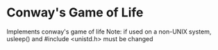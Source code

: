 # Conway's Game of Life
Implements conway's game of life
Note: if used on a non-UNIX system, usleep() and #include <unistd.h> must be changed
